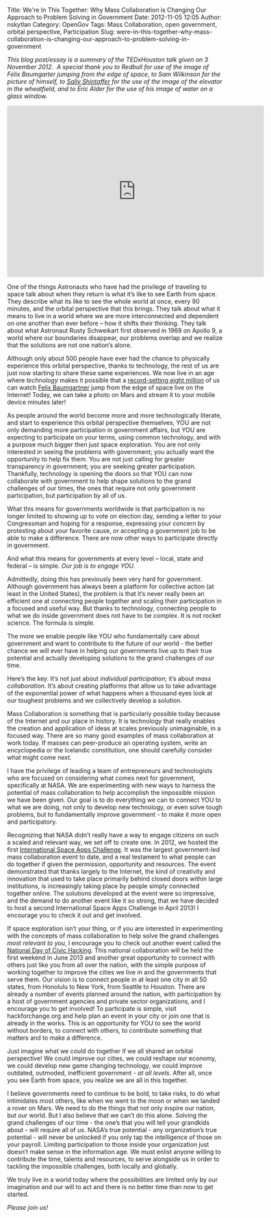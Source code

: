 Title: We're In This Together: Why Mass Collaboration is Changing Our Approach to Problem Solving in Government
Date: 2012-11-05 12:05
Author: nskytlan
Category: OpenGov
Tags: Mass Collaboration, open government, orbital perspective, Participation
Slug: were-in-this-together-why-mass-collaboration-is-changing-our-approach-to-problem-solving-in-government

*This blog post/essay is a summary of the TEDxHouston talk given on 3
November 2012.  A special thank you to Redbull for use of the image of
Felix Baumgarter jumping from the edge of space, to Sam Wilkinson for
the picture of himself, to [Sally Shintaffer][] for the use of the image
of the elevator in the wheatfield, and to Eric Alder for the use of his
image of water on a glass window.*

<iframe src="http://player.vimeo.com/video/52800470" frameborder="0" width="600" height="400"></iframe>

One of the things Astronauts who have had the privilege of traveling to
space talk about when they return is what it’s like to see Earth from
space. They describe what its like to see the whole world at once, every
90 minutes, and the orbital perspective that this brings. They talk
about what it means to live in a world where we are more interconnected
and dependent on one another than ever before – how it shifts their
thinking. They talk about what Astronaut Rusty Schweikart first observed
in 1969 on Apollo 9, a world where our boundaries disappear, our
problems overlap and we realize that the solutions are not one nation’s
alone.

Although only about 500 people have ever had the chance to physically
experience this orbital perspective, thanks to technology, the rest of
us are just now starting to share these same experiences. We now live in
an age where *technology* makes it possible that a [record-setting eight
million][] of us can watch [Felix Baumgartner][] jump from the edge of
space live on the Internet! Today, we can take a photo on Mars and
stream it to your mobile device minutes later!

As people around the world become more and more technologically
literate, and start to experience this orbital perspective themselves,
YOU are not only demanding more participation in government affairs, but
YOU are expecting to participate on your terms, using common technology,
and with a purpose much bigger then just space exploration. You are not
only interested in seeing the problems with government; you actually
want the opportunity to help fix them. You are not just calling for
greater transparency in government; you are seeking greater
participation. Thankfully, technology is opening the doors so that YOU
can now collaborate with government to help shape solutions to the grand
challenges of our times, the ones that require not only government
participation, but participation by all of us.

What this means for governments worldwide is that participation is no
longer limited to showing up to vote on election day, sending a letter
to your Congressman and hoping for a response, expressing your concern
by protesting about your favorite cause, or accepting a government job
to be able to make a difference. There are now other ways to participate
directly in government.

And what this means for governments at every level – local, state and
federal – is simple. *Our job is to engage YOU*.

Admittedly, doing this has previously been very hard for government.
Although government has always been a platform for collective action (at
least in the United States), the problem is that it’s never really been
an efficient one at connecting people together and scaling their
participation in a focused and useful way. But thanks to technology,
connecting people to what we do inside government does not have to be
complex. It is not rocket science. The formula is simple.

The more we enable people like YOU who fundamentally care about
government and want to contribute to the future of our world - the
better chance we will ever have in helping our governments live up to
their true potential and actually developing solutions to the grand
challenges of our time.

Here’s the key. It’s not just about *individual participation*; it’s
about *mass collaboration*. It’s about creating platforms that allow us
to take advantage of the exponential power of what happens when a
thousand eyes look at our toughest problems and we collectively develop
a solution.

Mass Collaboration is something that is particularly possible today
because of the Internet and our place in history. It is technology that
really enables the creation and application of ideas at scales
previously unimaginable, in a focused way. There are so many good
examples of mass collaboration at work today. If masses can peer-produce
an operating system, write an encyclopedia or the Icelandic
constitution, one should carefully consider what might come next.

I have the privilege of leading a team of entrepreneurs and
technologists who are focused on considering what comes next for
government, specifically at NASA. We are experimenting with new ways to
harness the potential of mass collaboration to help accomplish the
impossible mission we have been given. Our goal is to do everything we
can to connect YOU to what we are doing, not only to develop new
technology, or even solve tough problems, but to fundamentally improve
government - to make it more open and participatory.

Recognizing that NASA didn’t really have a way to engage citizens on
such a scaled and relevant way, we set off to create one. In 2012, we
hosted the first [International Space Apps Challenge][]. It was the
largest government-led mass collaboration event to date, and a real
testament to what people can do together if given the permission,
opportunity and resources. The event demonstrated that thanks largely to
the Internet, the kind of creativity and innovation that used to take
place primarily behind closed doors within large institutions, is
increasingly taking place by people simply connected together online.
The solutions developed at the event were so impressive, and the demand
to do another event like it so strong, that we have decided to host a
second International Space Apps Challenge in April 2013! I encourage you
to check it out and get involved.

If space exploration isn’t your thing, or if you are interested in
experimenting with the concepts of mass collaboration to help solve the
grand challenges *most relevant to you*, I encourage you to check out
another event called the [National Day of Civic Hacking][]. This
national collaboration will be held the first weekend in June 2013 and
another great opportunity to connect with others just like you from all
over the nation, with the simple purpose of working together to improve
the cities we live in and the governments that serve them. Our vision is
to connect people in at least one city in all 50 states, from Honolulu
to New York, from Seattle to Houston. There are already a number of
events planned around the nation, with participation by a host of
government agencies and private sector organizations, and I encourage
you to get involved! To participate is simple, visit hackforchange.org
and help plan an event in your city or join one that is already in the
works. This is an opportunity for YOU to see the world without borders,
to connect with others, to contribute something that matters and to make
a difference.

Just imagine what we could do together if we all shared an orbital
perspective! We could improve our cities, we could reshape our economy,
we could develop new game changing technology, we could improve
outdated, outmoded, inefficient government - *at all levels*. After all,
once you see Earth from space, you realize we are all in this together.

I believe governments need to continue to be bold, to take risks, to do
what intimidates most others, like when we went to the moon or when we
landed a rover on Mars. We need to do the things that not only inspire
our nation, but our world. But I also believe that we can’t do this
alone. Solving the grand challenges of our time - the one’s that you
will tell your grandkids about - will require all of us. NASA’s true
potential - any organization’s true potential - will never be unlocked
if you only tap the intelligence of those on your payroll. Limiting
participation to those inside your organization just doesn’t make sense
in the information age. We must enlist anyone willing to contribute the
time, talents and resources, to serve alongside us in order to tackling
the impossible challenges, both locally and globally.

We truly live in a world today where the possibilities are limited only
by our imagination and our will to act and there is no better time than
now to get started.

*Please join us!*

  [Sally Shintaffer]: mixedgreensblog.com
  [record-setting eight million]: http://www.guardian.co.uk/media/2012/oct/15/felix-baumgartner-skydive-youtube
  [Felix Baumgartner]: http://www.redbullstratos.com/about-felix/felix-baumgartner-pilot-biography/
  [International Space Apps Challenge]: http://spaceappschallenge.org/
  [National Day of Civic Hacking]: http://hackforchange.org
